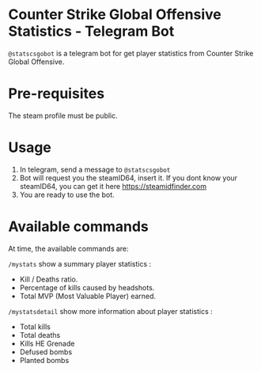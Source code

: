 # Counter Strike Global Offensive Statistics - Telegram Bot
`@statscsgobot` is a telegram bot for get player statistics from Counter Strike Global Offensive.
 
# Pre-requisites
The steam profile must be public. 

# Usage
1. In telegram, send a message to `@statscsgobot`
2. Bot will request you the steamID64, insert it. 
If you dont know your steamID64, you can get it here https://steamidfinder.com
3. You are ready to use the bot.

# Available commands
At time, the available commands are:

`/mystats` show a summary player statistics :
 
- Kill / Deaths ratio.
- Percentage of kills caused by headshots.
- Total MVP (Most Valuable Player) earned.

`/mystatsdetail` show more information about player statistics :

- Total kills
- Total deaths
- Kills HE Grenade
- Defused bombs
- Planted bombs
